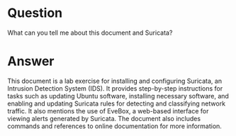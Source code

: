 # Question
What can you tell me about this document and Suricata?

# Answer
 This document is a lab exercise for installing and configuring Suricata, an Intrusion Detection System (IDS). It provides step-by-step instructions for tasks such as updating Ubuntu software, installing necessary software, and enabling and updating Suricata rules for detecting and classifying network traffic. It also mentions the use of EveBox, a web-based interface for viewing alerts generated by Suricata. The document also includes commands and references to online documentation for more information.
